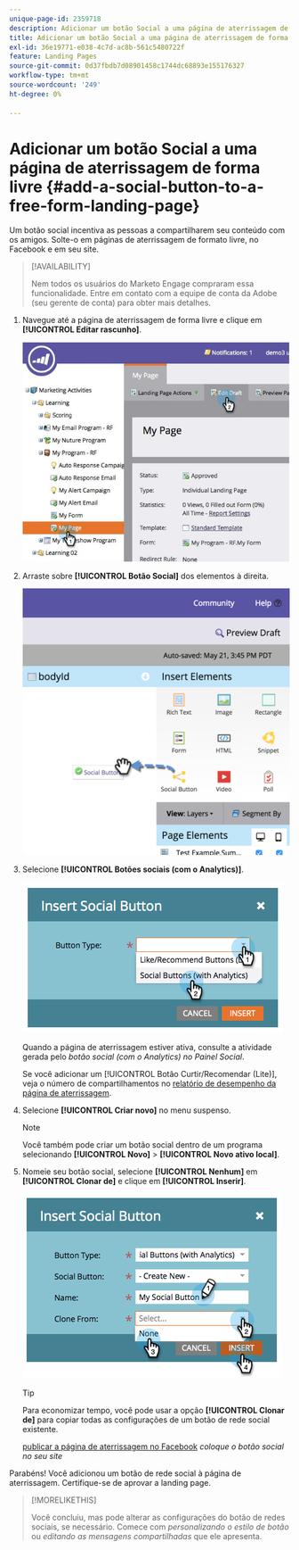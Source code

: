 ```yaml
---
unique-page-id: 2359718
description: Adicionar um botão Social a uma página de aterrissagem de forma livre - Documentação do Marketo - Documentação do produto
title: Adicionar um botão Social a uma página de aterrissagem de forma livre
exl-id: 36e19771-e038-4c7d-ac8b-561c5480722f
feature: Landing Pages
source-git-commit: 0d37fbdb7d08901458c1744dc68893e155176327
workflow-type: tm+mt
source-wordcount: '249'
ht-degree: 0%

---
```


# Adicionar um botão Social a uma página de aterrissagem de forma livre {#add-a-social-button-to-a-free-form-landing-page}

Um botão social incentiva as pessoas a compartilharem seu conteúdo com os amigos. Solte-o em páginas de aterrissagem de formato livre, no Facebook e em seu site.

>[!AVAILABILITY]
>
>Nem todos os usuários do Marketo Engage compraram essa funcionalidade. Entre em contato com a equipe de conta da Adobe (seu gerente de conta) para obter mais detalhes.

1. Navegue até a página de aterrissagem de forma livre e clique em **[!UICONTROL Editar rascunho]**.

   ![](assets/scoring.jpg)

1. Arraste sobre **[!UICONTROL Botão Social]** dos elementos à direita.

   ![](assets/image2015-5-21-15-3a47-3a46.png)

1. Selecione **[!UICONTROL Botões sociais (com o Analytics)]**.

   ![](assets/image2014-9-17-10-3a35-3a13.png)

   Quando a página de aterrissagem estiver ativa, consulte a atividade gerada pelo _botão social (com o Analytics) no Painel Social_.

   Se você adicionar um [!UICONTROL Botão Curtir/Recomendar (Lite)], veja o número de compartilhamentos no [relatório de desempenho da página de aterrissagem](/help/marketo/product-docs/demand-generation/landing-pages/understanding-landing-pages/landing-page-performance-report.md).

1. Selecione **[!UICONTROL Criar novo]** no menu suspenso.

   >[!NOTE]
   >
   >Você também pode criar um botão social dentro de um programa selecionando **[!UICONTROL Novo]** > **[!UICONTROL Novo ativo local]**.

1. Nomeie seu botão social, selecione **[!UICONTROL Nenhum]** em **[!UICONTROL Clonar de]** e clique em **[!UICONTROL Inserir]**.

   ![](assets/image2014-9-17-10-3a35-3a26.png)

   >[!TIP]
   >
   >Para economizar tempo, você pode usar a opção **[!UICONTROL Clonar de]** para copiar todas as configurações de um botão de rede social existente.

   [publicar a página de aterrissagem no Facebook](/help/marketo/product-docs/demand-generation/facebook/publish-landing-pages-to-facebook.md) _coloque o botão social no seu site_

Parabéns! Você adicionou um botão de rede social à página de aterrissagem. Certifique-se de aprovar a landing page.

>[!MORELIKETHIS]
>
>Você concluiu, mas pode alterar as configurações do botão de redes sociais, se necessário. Comece com _personalizando o estilo de botão_ ou _editando as mensagens compartilhadas_ que ele apresenta.
